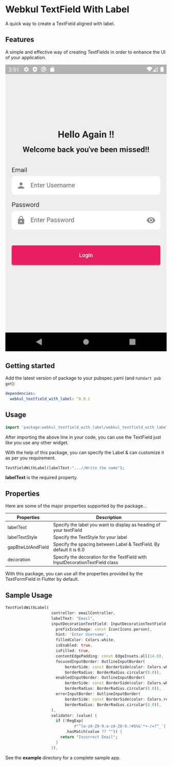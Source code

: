 # Webkul TextField With Label
A quick way to create a TextField aligned with label.

## Features
A simple and effective way of creating TextFields in order to enhance the UI of your application.

![login_design](login_page_ui.png)

## Getting started

Add the latest version of package to your pubspec.yaml (and run`dart pub get`):
```yaml
dependencies:
  webkul_textfield_with_label: ^0.0.1
```

## Usage

```dart
import 'package:webkul_textfield_with_label/webkul_textfield_with_label.dart';
```


After importing the above line in your code, you can use the TextField just like you use any other widget.

With the help of this package, you can specify the Label & can customize it as per you requirement.


```dart
TextFieldWithLabel(labelText:"...//Write the name");
```

**labelText** is the required property.

## Properties

Here are some of the major properties supported by the package...

<!-- TABLE_GENERATE_START -->

| Properties | Description                                                        |
|--|--------------------------------------------------------------------|
| labelText | Specify the label you want to display as heading of your textField |
| labelTextStyle |  Specify the TextStyle for your label                                                       |
| gapBtwLblAndField | Specify the spacing between Label & TextField. By default it is 6.0
| decoration | Specify the decoration for the TextField with InputDecorationTextField class
<!-- TABLE_GENERATE_END -->


With this package, you can use all the properties provided by the TextFormField in Flutter by default.


## Sample Usage
```dart
TextFieldWithLabel(
                    controller: emailController,
                    labelText: "Email",
                    inputDecorationTextField: InputDecorationTextField(
                      prefixIconImage: const Icon(Icons.person),
                      hint: 'Enter Username',
                      filledColor: Colors.white,
                      isEnabled: true,
                      isFilled: true,
                      contentEdgePadding: const EdgeInsets.all(14.0),
                      focusedInputBorder: OutlineInputBorder(
                          borderSide: const BorderSide(color: Colors.white),
                          borderRadius: BorderRadius.circular(8.0)),
                      enabledInputBorder: OutlineInputBorder(
                          borderSide: const BorderSide(color: Colors.white),
                          borderRadius: BorderRadius.circular(8.0)),
                      errorInputBorder: OutlineInputBorder(
                          borderSide: const BorderSide(color: Colors.red),
                          borderRadius: BorderRadius.circular(8.0)),
                    ),
                    validator: (value) {
                      if (!RegExp(
                              r"^[a-zA-Z0-9.a-zA-Z0-9.!#$%&'*+-/=?^_`{|}~]+@[a-zA-Z0-9]+\.[a-zA-Z]+")
                          .hasMatch(value ?? "")) {
                        return "Incorrect Email";
                      }
                    }),
```


See the **example** directory for a complete sample app.


